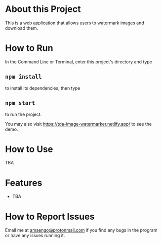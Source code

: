 # About this Project

This is a web application that allows users to watermark images and download them. 

# How to Run

In the Command Line or Terminal, enter this project's directory and type 

## `npm install`

to install its dependencies, then type

## `npm start`

to run the project. 

You may also visit https://tda-image-watermarker.netlify.app/ to see the demo. 

# How to Use

TBA

# Features

* TBA

# How to Report Issues

Email me at amaengo@protonmail.com if you find any bugs in the program or have any issues running it. 
